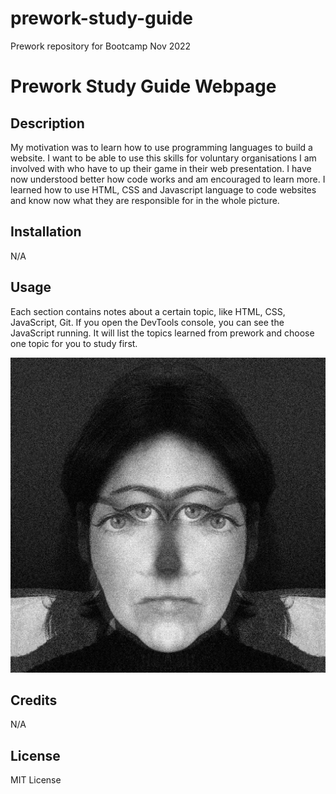 # prework-study-guide
Prework repository for Bootcamp Nov 2022
# Prework Study Guide Webpage

## Description

My motivation was to learn how to use programming languages to build a website. I want to be able to use this skills for voluntary organisations I am involved with who have to up their game in their web presentation. I have now understood better how code works and am encouraged to learn more. I learned how to use HTML, CSS and Javascript language to code websites and know now what they are responsible for in the whole picture.

## Installation

N/A

## Usage

Each section contains notes about a certain topic, like HTML, CSS, JavaScript, Git. If you open the DevTools console, you can see the JavaScript running. It will list the topics learned from prework and choose one topic for you to study first. 

![picture of me](assets/Lisa_BC.jpg)

## Credits

N/A

## License

MIT License
